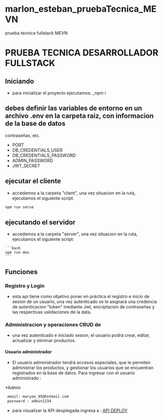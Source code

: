 # marlon_esteban_pruebaTecnica_MEVN
prueba tecnica fullstack MEVN

# PRUEBA TECNICA DESARROLLADOR FULLSTACK

## Iniciando
 * para inicializar el proyecto ejecutamos:
    _npm i
    
## debes definir las variables de entorno en un archivo .env en la carpeta raiz, con informacion de la base de datos
  contraseñas, etc.
  
 *  PORT
 *  DB_CREDENTIALS_USER
 *  DB_CREDENTIALS_PASSWORD
 *  ADMIN_PASSWORD 
 *  JWT_SECRET
  
## ejecutar el cliente

   * accedemos a la carpeta "client", una vez situacion en la ruta, ejecutamos el siguiente script:
   ```bash
   npm run serve
   ````
  
## ejecutando el servidor

   * accedemos a la carpeta "server", una vez situacion en la ruta, ejecutamos el siguiente script:
    
    ```bash
    npm run dev
    ```
   
 ## Funciones
 
  ### Registro y Login
   
   * esta api tiene como objetivo poner en práctica el registro e inicio de sesion de un usuario, una vez autenticado
   se le asignará una credencia de autenticacion "token" mediante Jwt, encriptacion de contraseñas y las respectivas
   validaciones de la data.
   
  ### Administracion y operaciones CRUD de 
  
   * una vez autenticado e iniciado sesion, el usuario podrá crear, editar, actualizar y eliminar productos.
   
  #### Usuario administrador
   
  *  El usuario administrador tendrá accesos especiales, que le permiten administrar los productos, y gestionar los 
   usuarios que se encuentran registrados en la base de datos. Para ingresar con el usuario administrado :
   
   *Admin
   ```bash
    email: maryoe_95@hotmail.com
    password : admin1234
   ```
* para visualizar la API desplegada ingresa a : [API DEPLOY](https://musical-wisp-5ea302.netlify.app/)
    
    
   
  
  
 
  
  
  

